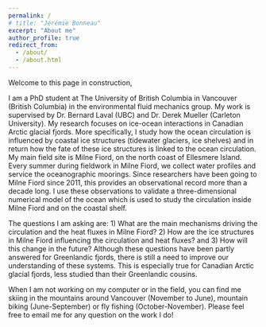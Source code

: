 ```yaml
---
permalink: /
# title: "Jérémie Bonneau"
excerpt: "About me"
author_profile: true
redirect_from: 
  - /about/
  - /about.html
---
```


Welcome to this page in construction,

I am a PhD student at The University of British Columbia in Vancouver (British Columbia) in the environmental fluid mechanics group. My work is supervised by Dr. Bernard Laval (UBC) and Dr. Derek Mueller (Carleton University). 
My research focuses on ice-ocean interactions in Canadian Arctic glacial fjords. More specifically, I study how the ocean circulation is influenced by coastal ice structures (tidewater glaciers, ice shelves) and in return how the fate of these ice structures is linked to the ocean circulation. My main field site is Milne Fiord, on the north coast of Ellesmere Island. Every summer during fieldwork in Milne Fiord, we collect water profiles and service the oceanographic moorings. Since researchers have been going to Milne Fiord since 2011, this provides an observational record more than a decade long. I use these observations to validate a three-dimensional numerical model of the ocean which is used to study the circulation inside Milne Fiord and on the coastal shelf. 

The questions I am asking are: 1) What are the main mechanisms driving the circulation and the heat fluxes in Milne Fiord? 2) How are the ice structures in Milne Fiord influencing the circulation and heat fluxes? and 3) How will this change in the future? Although these questions have been partly answered for Greenlandic fjords, there is still a need to improve our understanding of these systems. This is especially true for Canadian Arctic glacial fjords, less studied than their Greenlandic cousins. 

When I am not working on my computer or in the field, you can find me skiing in the mountains around Vancouver (November to June), mountain biking (June-September) or fly fishing (October-November). Please feel free to email me for any question on the work I do!
